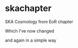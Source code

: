 skachapter
==========

SKA Cosmology from EoR chapter

Which I've now changed

and again in a simple way
